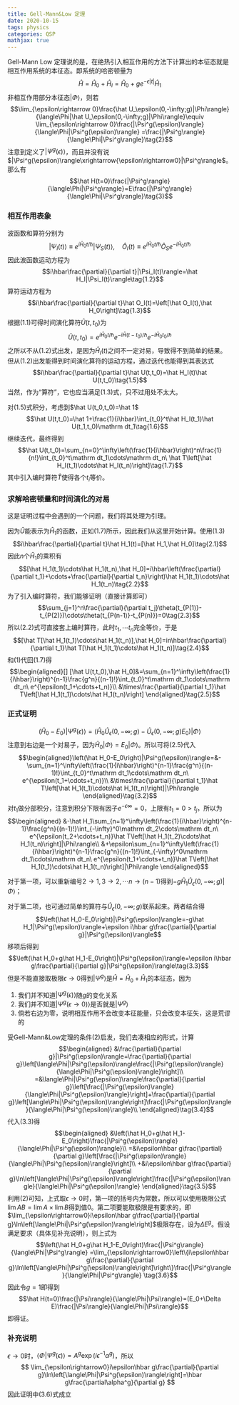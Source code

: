 ```yaml
---
title: Gell-Mann&Low 定理
date: 2020-10-15
tags: physics
categories: QSP
mathjax: true
---
```


Gell-Mann Low 定理说的是，在绝热引入相互作用的方法下计算出的本征态就是相互作用系统的本征态。即系统的哈密顿量为
$$\hat H=\hat H_0+\hat H_I=\hat H_0+ge^{-\epsilon|t|}\hat H_1\tag{1}$$
非相互作用部分本征态$|\Phi\rangle$，则若
$$\lim_{\epsilon\rightarrow 0}\frac{\hat U_\epsilon(0,-\infty;g)|\Phi\rangle}{\langle\Phi|\hat U_\epsilon(0,-\infty;g)|\Phi\rangle}\equiv
\lim_{\epsilon\rightarrow 0}\frac{|\Psi^g(\epsilon)\rangle}{\langle\Phi|\Psi^g(\epsilon)\rangle}
=\frac{|\Psi^g\rangle}{\langle\Phi|\Psi^g\rangle}\tag{2}$$
注意到定义了$|\Psi^g(\epsilon)\rangle$，而且并没有说$|\Psi^g(\epsilon)\rangle\xrightarrow{\epsilon\rightarrow0}|\Psi^g\rangle$。那么有
$$\hat H(t=0)\frac{|\Psi^g\rangle}{\langle\Phi|\Psi^g\rangle}=E\frac{|\Psi^g\rangle}{\langle\Phi|\Psi^g\rangle}\tag{3}$$
<!--more-->
### 相互作用表象
波函数和算符分别为
$$|\Psi_I(t)\rangle\equiv e^{i\hat H_0t/\hbar}|\Psi_S(t)\rangle,\quad\hat O_I(t)\equiv e^{i\hat H_0t/\hbar}\hat O_Se^{-i\hat H_0t/\hbar}\tag{1.1}$$
因此波函数运动方程为
$$i\hbar\frac{\partial}{\partial t}|\Psi_I(t)\rangle=\hat H_I|\Psi_I(t)\rangle\tag{1.2}$$
算符运动方程为
$$i\hbar\frac{\partial}{\partial t}\hat O_I(t)=\left[\hat O_I(t),\hat H_0\right]\tag{1.3}$$
根据(1.1)可得时间演化算符$\hat U(t,t_0)$为
$$\hat U(t,t_0)=e^{i\hat H_0t/\hbar}e^{-i\hat H(t-t_0)/\hbar}e^{-i\hat H_0t_0/\hbar}\tag{1.4}$$
之所以不从(1.2)式出发，是因为$\hat H_I(t)$之间不一定对易，导致得不到简单的结果。但从(1.2)出发能得到时间演化算符的运动方程，通过迭代也能得到其表达式
$$i\hbar\frac{\partial}{\partial t}\hat U(t,t_0)=\hat H_I(t)\hat U(t,t_0)\tag{1.5}$$
当然，作为“算符”，它也应当满足(1.3)式，只不过用处不太大。

对(1.5)式积分，考虑到$\hat U(t_0,t_0)=\hat 1$
$$\hat U(t,t_0)=\hat 1+\frac{1}{i\hbar}\int_{t_0}^t\hat H_I(t_1)\hat U(t_1,t_0)\mathrm dt_1\tag{1.6}$$
继续迭代，最终得到
$$\hat U(t,t_0)=\sum_{n=0}^\infty\left(\frac{1}{i\hbar}\right)^n\frac{1}{n!}\int_{t_0}^t\mathrm dt_1\cdots\mathrm dt_n\ \hat T\left[\hat H_I(t_1)\cdots\hat H_I(t_n)\right]\tag{1.7}$$
其中引入编时算符$\hat T$使得各个$t_i$等价。
### 求解哈密顿量和时间演化的对易
这是证明过程中会遇到的一个问题，我们将其处理为引理。

因为$\hat U$能表示为$\hat H_1$的函数，正如(1.7)所示，因此我们从这里开始计算。使用(1.3)
$$i\hbar\frac{\partial}{\partial t}\hat H_1(t)=[\hat H_1,\hat H_0]\tag{2.1}$$
因此$n$个$\hat H_1$的乘积有
$$[\hat H_1(t_1)\cdots\hat H_1(t_n),\hat H_0]=i\hbar\left(\frac{\partial}{\partial t_1}+\cdots+\frac{\partial}{\partial t_n}\right)\hat H_1(t_1)\cdots\hat H_1(t_n)\tag{2.2}$$
为了引入编时算符，我们能够证明（直接计算即可）
$$\sum_{j=1}^n\frac{\partial}{\partial t_j}\theta(t_{P(1)}-t_{P(2)})\cdots\theta(t_{P(n-1)}-t_{P(n)})=0\tag{2.3}$$
所以(2.2)式可直接套上编时算符，此时$t_1,\cdots t_n$完全等价，于是
$$[\hat T[\hat H_1(t_1)\cdots\hat H_1(t_n)],\hat H_0]=in\hbar\frac{\partial}{\partial t_1}\hat T[\hat H_1(t_1)\cdots\hat H_1(t_n)]\tag{2.4}$$
和(1)代回(1.7)得
$$\begin{aligned}[]
[\hat U(t,t_0),\hat H_0]&=\sum_{n=1}^\infty\left(\frac{1}{i\hbar}\right)^{n-1}\frac{g^n}{(n-1)!}\int_{t_0}^t\mathrm dt_1\cdots\mathrm dt_n\ e^{\epsilon(t_1+\cdots+t_n)}\\
&\times\frac{\partial}{\partial t_1}\hat T\left[\hat H_1(t_1)\cdots\hat H_1(t_n)\right]
\end{aligned}\tag{2.5}$$
### 正式证明
$$\left(\hat H_0-E_0\right)|\Psi^g(\epsilon)\rangle=\left(\hat H_0\hat U_\epsilon(0,-\infty;g)-\hat U_\epsilon(0,-\infty;g)E_0\right)|\Phi\rangle\tag{3.1}$$
注意到右边是一个对易子，因为$\hat H_0|\Phi\rangle=E_0|\Phi\rangle$。所以可将(2.5)代入
$$\begin{aligned}\left(\hat H_0-E_0\right)|\Psi^g(\epsilon)\rangle=&-\sum_{n=1}^\infty\left(\frac{1}{i\hbar}\right)^{n-1}\frac{g^n}{(n-1)!}\int_{t_0}^t\mathrm dt_1\cdots\mathrm dt_n\ e^{\epsilon(t_1+\cdots+t_n)}\\
&\times\frac{\partial}{\partial t_1}\hat T\left[\hat H_1(t_1)\cdots\hat H_1(t_n)\right]|\Phi\rangle
\end{aligned}\tag{3.2}$$
对$t_1$做分部积分，注意到积分下限有因子$e^{-\epsilon\infty}=0$，上限有$t_1=0>t_j$，所以为
$$\begin{aligned}
&-\hat H_1\sum_{n=1}^\infty\left(\frac{1}{i\hbar}\right)^{n-1}\frac{g^n}{(n-1)!}\int_{-\infty}^0\mathrm dt_2\cdots\mathrm dt_n\ e^{\epsilon(t_2+\cdots+t_n)}\hat T\left[\hat H_1(t_2)\cdots\hat H_1(t_n)\right]|\Phi\rangle\\
&+\epsilon\sum_{n=1}^\infty\left(\frac{1}{i\hbar}\right)^{n-1}\frac{g^n}{(n-1)!}\int_{-\infty}^0\mathrm dt_1\cdots\mathrm dt_n\ e^{\epsilon(t_1+\cdots+t_n)}\hat T\left[\hat H_1(t_1)\cdots\hat H_1(t_n)\right]|\Phi\rangle
\end{aligned}$$

对于第一项，可以重新编号$2\rightarrow1,3\rightarrow2,\cdots n\rightarrow(n-1)$得到$-g\hat H_1\hat U_\epsilon(0,-\infty;g)|\Phi\rangle$；

对于第二项，也可通过简单的算符与$\hat U_\epsilon(0,-\infty;g)$联系起来。两者结合得
$$\left(\hat H_0-E_0\right)|\Psi^g(\epsilon)\rangle=-g\hat H_1|\Psi^g(\epsilon)\rangle+\epsilon i\hbar g\frac{\partial}{\partial g}|\Psi^g(\epsilon)\rangle$$
移项后得到
$$\left(\hat H_0+g\hat H_1-E_0\right)|\Psi^g(\epsilon)\rangle=\epsilon i\hbar g\frac{\partial}{\partial g}|\Psi^g(\epsilon)\rangle\tag{3.3}$$
但是不能直接取极限$\epsilon\rightarrow 0$得到$|\Psi^g\rangle$是$\hat H=\hat H_0+\hat H_1$的本征态，因为

1. 我们并不知道$|\Psi^g(\epsilon)\rangle$随$g$的变化关系
2. 我们并不知道$|\Psi^g(\epsilon\rightarrow0)\rangle$是否就是$|\Psi^g\rangle$
3. 倘若右边为零，说明相互作用不会改变本征能量，只会改变本征矢，这是荒谬的

受Gell-Mann&Low定理的条件(2)启发，我们去凑相应的形式，计算
$$\begin{aligned}
&\frac{\partial}{\partial g}|\Psi^g(\epsilon)\rangle=\frac{\partial}{\partial g}\left[\langle\Phi|\Psi^g(\epsilon)\rangle\frac{|\Psi^g(\epsilon)\rangle}{\langle\Phi|\Psi^g(\epsilon)\rangle}\right]\\
=&\langle\Phi|\Psi^g(\epsilon)\rangle\frac{\partial}{\partial g}\left[\frac{|\Psi^g(\epsilon)\rangle}{\langle\Phi|\Psi^g(\epsilon)\rangle}\right]+\frac{\partial}{\partial g}\left[\langle\Phi|\Psi^g(\epsilon)\rangle\right]\frac{|\Psi^g(\epsilon)\rangle}{\langle\Phi|\Psi^g(\epsilon)\rangle}\\
\end{aligned}\tag{3.4}$$
代入(3.3)得
$$\begin{aligned}
&\left(\hat H_0+g\hat H_1-E_0\right)\frac{|\Psi^g(\epsilon)\rangle}{\langle\Phi|\Psi^g(\epsilon)\rangle}\\
=&i\epsilon\hbar g\frac{\partial}{\partial g}\left[\frac{|\Psi^g(\epsilon)\rangle}{\langle\Phi|\Psi^g(\epsilon)\rangle}\right]\\
+&i\epsilon\hbar g\frac{\partial}{\partial g}\ln\left[\langle\Phi|\Psi^g(\epsilon)\rangle\right]\frac{|\Psi^g(\epsilon)\rangle}{\langle\Phi|\Psi^g(\epsilon)\rangle}
\end{aligned}\tag{3.5}$$
利用(2)可知，上式取$\epsilon\rightarrow0$时，第一项的括号内为常数，所以可以使用极限公式$\lim AB=\lim A\times\lim B$得到值$0$。第二项要能取极限是有要求的，即$\lim_{\epsilon\rightarrow0}i\epsilon\hbar g\frac{\partial}{\partial g}\ln\left[\langle\Phi|\Psi^g(\epsilon)\rangle\right]$极限存在，设为$\Delta E^g$。假设满足要求（具体见补充说明），则上式为
$$\left(\hat H_0+g\hat H_1-E_0\right)\frac{|\Psi^g\rangle}{\langle\Phi|\Psi^g\rangle}
=\lim_{\epsilon\rightarrow0}\left\{i\epsilon\hbar g\frac{\partial}{\partial g}\ln\left[\langle\Phi|\Psi^g(\epsilon)\rangle\right]\right\}\frac{|\Psi^g\rangle}{\langle\Phi|\Psi^g\rangle}
\tag{3.6}$$
因此令$g=1$即得到
$$\hat H(t=0)\frac{|\Psi\rangle}{\langle\Phi|\Psi\rangle}=(E_0+\Delta E)\frac{|\Psi\rangle}{\langle\Phi|\Psi\rangle}$$
即得证。
### 补充说明
$\epsilon\rightarrow0$时，$\langle\Phi|\Psi^g(\epsilon)\rangle=A^g\exp(i\epsilon^{-1}\alpha^g)$，所以
$$
\lim_{\epsilon\rightarrow0}i\epsilon\hbar g\frac{\partial}{\partial g}\ln\left[\langle\Phi|\Psi^g(\epsilon)\rangle\right]=\hbar g\frac{\partial\alpha^g}{\partial g}
$$
因此证明中(3.6)式成立
